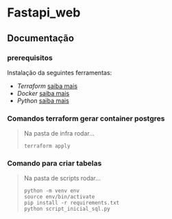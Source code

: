 # Fastapi_web

## Documentação

### prerequisitos

Instalação da seguintes ferramentas:

- *Terraform* [saiba mais](https://www.terraform.io/downloads)
- *Docker* [saiba mais](https://www.docker.com/)
- *Python* [saiba mais](https://www.python.org/)

### Comandos terraform gerar container postgres

> Na pasta de infra rodar...
>
> ~~~shell
> terraform apply
> ~~~

### Comando para criar tabelas

> Na pasta de scripts rodar...
>
> ~~~shell
> python -m venv env
> source env/bin/activate
> pip install -r requirements.txt
> python script_inicial_sql.py
> ~~~
